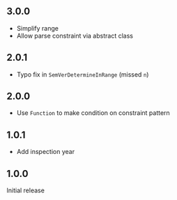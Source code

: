 ## 3.0.0

* Simplify range
* Allow parse constraint via abstract class

## 2.0.1

* Typo fix in `SemVerDetermineInRange` (missed `n`)

## 2.0.0

* Use `Function` to make condition on constraint pattern

## 1.0.1

* Add inspection year

## 1.0.0

Initial release